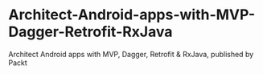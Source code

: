 # Architect-Android-apps-with-MVP-Dagger-Retrofit-RxJava
Architect Android apps with MVP, Dagger, Retrofit &amp; RxJava, published by Packt
